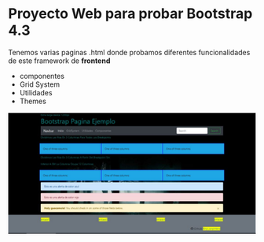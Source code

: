 # Proyecto Web para probar Bootstrap 4.3

Tenemos varias paginas .html donde probamos diferentes funcionalidades de este framework de **frontend**

- componentes
- Grid System
- Utilidades
- Themes

![Alt text](https://github.com/3ndoflin3/Bootstrap/blob/master/myPage.JPG)